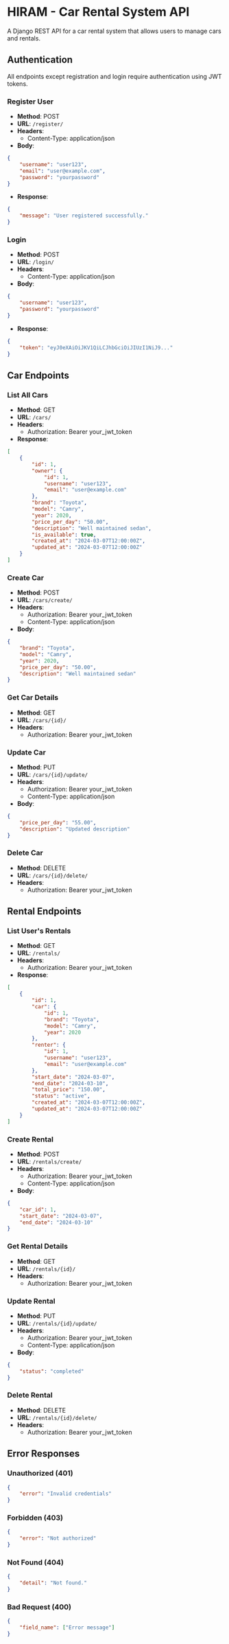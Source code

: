 # HIRAM - Car Rental System API

A Django REST API for a car rental system that allows users to manage cars and rentals.

## Authentication

All endpoints except registration and login require authentication using JWT tokens.

### Register User
- **Method**: POST
- **URL**: `/register/`
- **Headers**: 
  - Content-Type: application/json
- **Body**:
```json
{
    "username": "user123",
    "email": "user@example.com",
    "password": "yourpassword"
}
```
- **Response**:
```json
{
    "message": "User registered successfully."
}
```

### Login
- **Method**: POST
- **URL**: `/login/`
- **Headers**: 
  - Content-Type: application/json
- **Body**:
```json
{
    "username": "user123",
    "password": "yourpassword"
}
```
- **Response**:
```json
{
    "token": "eyJ0eXAiOiJKV1QiLCJhbGciOiJIUzI1NiJ9..."
}
```

## Car Endpoints

### List All Cars
- **Method**: GET
- **URL**: `/cars/`
- **Headers**: 
  - Authorization: Bearer your_jwt_token
- **Response**:
```json
[
    {
        "id": 1,
        "owner": {
            "id": 1,
            "username": "user123",
            "email": "user@example.com"
        },
        "brand": "Toyota",
        "model": "Camry",
        "year": 2020,
        "price_per_day": "50.00",
        "description": "Well maintained sedan",
        "is_available": true,
        "created_at": "2024-03-07T12:00:00Z",
        "updated_at": "2024-03-07T12:00:00Z"
    }
]
```

### Create Car
- **Method**: POST
- **URL**: `/cars/create/`
- **Headers**: 
  - Authorization: Bearer your_jwt_token
  - Content-Type: application/json
- **Body**:
```json
{
    "brand": "Toyota",
    "model": "Camry",
    "year": 2020,
    "price_per_day": "50.00",
    "description": "Well maintained sedan"
}
```

### Get Car Details
- **Method**: GET
- **URL**: `/cars/{id}/`
- **Headers**: 
  - Authorization: Bearer your_jwt_token

### Update Car
- **Method**: PUT
- **URL**: `/cars/{id}/update/`
- **Headers**: 
  - Authorization: Bearer your_jwt_token
  - Content-Type: application/json
- **Body**:
```json
{
    "price_per_day": "55.00",
    "description": "Updated description"
}
```

### Delete Car
- **Method**: DELETE
- **URL**: `/cars/{id}/delete/`
- **Headers**: 
  - Authorization: Bearer your_jwt_token

## Rental Endpoints

### List User's Rentals
- **Method**: GET
- **URL**: `/rentals/`
- **Headers**: 
  - Authorization: Bearer your_jwt_token
- **Response**:
```json
[
    {
        "id": 1,
        "car": {
            "id": 1,
            "brand": "Toyota",
            "model": "Camry",
            "year": 2020
        },
        "renter": {
            "id": 1,
            "username": "user123",
            "email": "user@example.com"
        },
        "start_date": "2024-03-07",
        "end_date": "2024-03-10",
        "total_price": "150.00",
        "status": "active",
        "created_at": "2024-03-07T12:00:00Z",
        "updated_at": "2024-03-07T12:00:00Z"
    }
]
```

### Create Rental
- **Method**: POST
- **URL**: `/rentals/create/`
- **Headers**: 
  - Authorization: Bearer your_jwt_token
  - Content-Type: application/json
- **Body**:
```json
{
    "car_id": 1,
    "start_date": "2024-03-07",
    "end_date": "2024-03-10"
}
```

### Get Rental Details
- **Method**: GET
- **URL**: `/rentals/{id}/`
- **Headers**: 
  - Authorization: Bearer your_jwt_token

### Update Rental
- **Method**: PUT
- **URL**: `/rentals/{id}/update/`
- **Headers**: 
  - Authorization: Bearer your_jwt_token
  - Content-Type: application/json
- **Body**:
```json
{
    "status": "completed"
}
```

### Delete Rental
- **Method**: DELETE
- **URL**: `/rentals/{id}/delete/`
- **Headers**: 
  - Authorization: Bearer your_jwt_token

## Error Responses

### Unauthorized (401)
```json
{
    "error": "Invalid credentials"
}
```

### Forbidden (403)
```json
{
    "error": "Not authorized"
}
```

### Not Found (404)
```json
{
    "detail": "Not found."
}
```

### Bad Request (400)
```json
{
    "field_name": ["Error message"]
}
``` 
